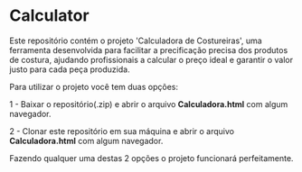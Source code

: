 # Calculator
Este repositório contém o projeto 'Calculadora de Costureiras', uma ferramenta desenvolvida para facilitar a precificação precisa dos produtos de costura, ajudando profissionais a calcular o preço ideal e garantir o valor justo para cada peça produzida.

Para utilizar o projeto você tem duas opções:

1 - Baixar o repositório(.zip) e abrir o arquivo **Calculadora.html** com algum navegador.

2 - Clonar este repositório em sua máquina e abrir o arquivo **Calculadora.html** com algum navegador.

Fazendo qualquer uma destas 2 opções o projeto funcionará perfeitamente.
